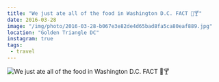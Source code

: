 ```yaml
---
title: "We just ate all of the food in Washington D.C. FACT 🍰🍸"
date: 2016-03-28
image: "/img/photo/2016-03-28-b067e3e82de4d65bad8fa5ca80eaf889.jpg"
location: "Golden Triangle DC"
instagram: true
tags:
 - travel
---
```


![We just ate all of the food in Washington D.C. FACT 🍰🍸](/img/photo/2016-03-28-b067e3e82de4d65bad8fa5ca80eaf889.jpg)
